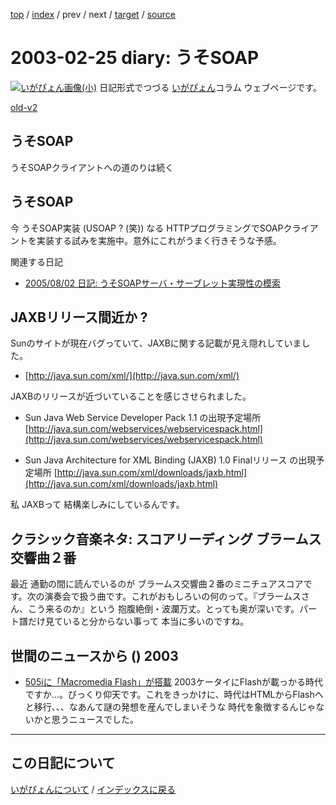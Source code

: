 [top](https://igapyon.github.io/diary/) 
 / [index](https://igapyon.github.io/diary/2003/index.html) 
 / prev 
 / next 
 / [target](https://igapyon.github.io/diary/2003/ig030225.html) 
 / [source](https://github.com/igapyon/diary/blob/gh-pages/2003/ig030225.html.src.md) 

2003-02-25 diary: うそSOAP
=====================================================================================================
[![いがぴょん画像(小)](https://igapyon.github.io/diary/images/iga200306s.jpg "いがぴょん")](https://igapyon.github.io/diary/memo/memoigapyon.html) 日記形式でつづる [いがぴょん](https://igapyon.github.io/diary/memo/memoigapyon.html)コラム ウェブページです。

[old-v2](ig030225-orig.html)

## うそSOAP

うそSOAPクライアントへの道のりは続く


## うそSOAP

今 うそSOAP実装 (USOAP ? (笑)) なる HTTPプログラミングでSOAPクライアントを実装する試みを実施中。意外にこれがうまく行きそうな予感。

関連する日記

* [2005/08/02 日記: うそSOAPサーバ・サーブレット実現性の模索](../2005/ig050802.html)

## JAXBリリース間近か ?

Sunのサイトが現在バグっていて、JAXBに関する記載が見え隠れしていました。

* [http://java.sun.com/xml/](http://java.sun.com/xml/)

JAXBのリリースが近づいていることを感じさせられました。

* Sun Java Web Service Developer Pack 1.1 の出現予定場所
  [http://java.sun.com/webservices/webservicespack.html](http://java.sun.com/webservices/webservicespack.html)
  
* Sun Java Architecture for XML Binding (JAXB) 1.0 Finalリリース の出現予定場所
  [http://java.sun.com/xml/downloads/jaxb.html](http://java.sun.com/xml/downloads/jaxb.html)

私 JAXBって 結構楽しみにしているんです。

## クラシック音楽ネタ: スコアリーディング ブラームス交響曲２番

最近 通勤の間に読んでいるのが ブラームス交響曲２番のミニチュアスコアです。次の演奏会で扱う曲です。これがおもしろいの何のって。『ブラームスさん、こう来るのか』という 抱腹絶倒・波瀾万丈。とっても奥が深いです。パート譜だけ見ていると分からない事って 本当に多いのですね。

## 世間のニュースから () 2003

* [505iに「Macromedia Flash」が搭載](http://www.zdnet.co.jp/news/0302/24/njbt_01.html)  2003ケータイにFlashが載っかる時代ですか…。びっくり仰天です。これをきっかけに、時代はHTMLからFlashへと移行、、、なあんて謎の発想を産んでしまいそうな 時代を象徴するんじゃないかと思うニュースでした。

----------------------------------------------------------------------------------------------------

## この日記について
[いがぴょんについて](https://igapyon.github.io/diary/memo/memoigapyon.html) / [インデックスに戻る](https://igapyon.github.io/diary/idxall.html)
